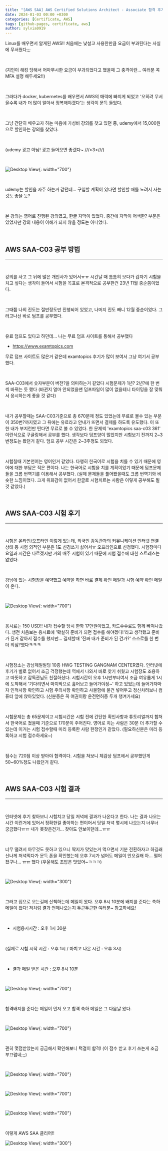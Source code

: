 ```yaml
---
title: "[AWS SAA] AWS Certified Solutions Architect - Associate 합격 후기"
date: 2024-01-03 00:00 +0300
categories: [Certificate, AWS]
tags: [github-pages, certificate, aws]
author: sylvia0919
---
```


Linux를 배우면서 알게된 AWS!! 처음에는 낯설고 사용한만큼 요금이 부과된다는 사실에 무서웠다;;;

&nbsp;&nbsp;

(지인이 해킹 당해서 어마무시한 요금이 부과되었다고 했을때 그 충격이란... 여러분 꼭 MFA 설정 해두세요!!)

&nbsp;&nbsp;

그러다가 docker, kubernetes를 배우면서 AWS의 매력에 빠지게 되었고 '오히려 무서울수록 내가 더 많이 알아서 정복해야겠다'는 생각이 문득 들었다.

&nbsp;&nbsp;

그냥 간단히 배우고자 하는 마음에 가성비 강의를 찾고 있던 중, udemy에서 15,000원으로 할인하는 강의를 찾았다.

&nbsp;&nbsp;

(udemy 광고 아님! 광고 들어오면 좋겠다~ ///>3<///)

&nbsp;&nbsp;

![Desktop View](assets/img/posts/2024-01-03-AWS-SAA-합격-후기/1.png){: width="700"}

&nbsp;&nbsp;

udemy는 할인을 자주 하는거 같던데... 구입할 계획이 있다면 할인할 때를 노려서 사는 것도 좋을 듯?

&nbsp;&nbsp;

본 강의는 영어로 진행된 강의였고, 한글 자막이 있었다. 중간에 자막이 어색한? 부분은 있었지만 강의 내용이 이해가 되지 않을 정도는 아니었다.

&nbsp;&nbsp;

## AWS SAA-C03 공부 방법 
---

&nbsp;&nbsp;

강의를 사고 그 뒤에 많은 개인사가 있어서ㅠㅠ 시간날 때 틈틈히 보다가 갑자기 시험을 치고 싶다는 생각이 들어서 시험을 목표로 본격적으로 공부한건 23년 11월 중순쯤이었다.

&nbsp;&nbsp;

그때쯤 나의 진도는 절반정도만 진행되어 있었고, 나머지 진도 빼니 12월 중순이었다. 그러고나선 바로 덤프를 공부했다.

&nbsp;&nbsp;

유료 덤프도 있다고 하던데... 나는 무료 덤프 사이트를 통해서 공부했다

- <https://www.examtopics.com>

무료 덤프 사이트도 많은거 같은데 examtopics 후기가 많이 보여서 그냥 여기서 공부했다.

&nbsp;&nbsp;

SAA-C03에서 숫자부분이 버전?을 의미하는거 같았다 시험문제가 1년? 2년?에 한 번씩 바뀌는 듯 했다 (바뀐지 얼마 안되었을땐 덤프파일이 많이 없을테니 타이밍을 잘 맞춰서 응시하는게 좋을 것 같다)

&nbsp;&nbsp;

내가 공부할때는 SAA-C03기준으로 총 670문제 정도 있었는데 무료로 볼수 있는 부분이 350번?까지였고 그 뒤에는 유료라고 안내가 뜨면서 결제를 하도록 유도했다. 이 또한 내가 부지런만 떤다면 무료로 볼 수 있었다. 한 문제씩 'examtopics saa-c03 361' 이런식으로 구글링해서 공부를 했다. 생각보다 덤프양이 많았지만 시험보기 전까지 2~3번정도는 봤던거 같다. 덤프 공부 시간은 2~3주정도 되었다.

&nbsp;&nbsp;

시험칠때 기본언어는 영어인거 같았다. 다행히 한국어로 시험을 치를 수 있기 때문에 영어에 대한 부담은 적은 편이다. 나는 한국어로 시험을 치를 계획이었기 때문에 덤프문제들을 크롬 번역기를 이용해서 공부했다. (실제 문제들을 풀어봤을때도 크롬 번역기와 비슷한 느낌이었다. 크게 위화감이 없어서 한글로 시험치르는 사람은 이렇게 공부해도 될 것 같았다.)

&nbsp;&nbsp;

## AWS SAA-C03 시험 후기
---

&nbsp;&nbsp;

시험은 온라인/오프라인 이렇게 있는데, 외국인 감독관과의 커뮤니케이션 인터넷 연결상태 등 시험 외적인 부분은 1도 신경쓰기 싫어서ㅠ 오프라인으로 신청했다. 시험장마다 요일과 시간은 다르겠지만 거의 매주 시험이 있기 때문에 시험 접수에 대한 스트레스는 없었다.

&nbsp;&nbsp;

강남에 있는 시험장을 예약했고 예약을 하면 바로 결제 확인 메일과 시험 예약 확인 메일이 온다.

&nbsp;&nbsp;

![Desktop View](assets/img/posts/2024-01-03-AWS-SAA-합격-후기/2.png){: width="700"}

&nbsp;&nbsp;

응시료는 150 USD!! 내가 접수할 당시 한화 17만원이었고, 카드수수료도 함께 빠져나갔다. 생전 처음보는 응시료에 '확실히 준비가 되면 접수를 해야겠다!'라고 생각했고 준비가 된거 같아서 접수를 했지만... 결제할때 '진짜 내가 준비가 된 건가?' 스스로를 한 번 더 의심?했다ㅋㅋㅋ

&nbsp;&nbsp;

시험장소는 강남제일빌딩 10층 HWG TESTING GANGNAM CENTER였다. 인터넷에 후기가 별로 없어서 조금 걱정했는데 역에서 나와서 바로 찾기 쉬웠고 시험장도 조용하고 따뜻하고 감독관님도 친절하셨다. 시험시간이 오후 1시반부터여서 조금 여유롭게 1시에 도착해서 '기다리면서 마지막으로 훑어보고 들어가야징~' 하고 있었는데 들어가자마자 인적사항 확인하고 시험 주의사항 확인하고 사물함에 물건 넣어두고 정신차려보니 컴퓨터 앞에 앉아있었다. (신분증은 꼭 여권이랑 운전면허증 두개 챙겨가세요)

&nbsp;&nbsp;

시험문제는 총 65문제이고 시험시간은 시험 전에 간단한 확인사항과 튜토리얼까지 합쳐서 한국어로 쳤을때 기준으로 170분이 주어진다. 영어로 치는 사람은 30분 더 추가할 수 있는데 이거는 시험 접수할때 미리 등록한 사람 한정인거 같았다. (필요하신분은 미리 등록하고 시험 접수하세요~)

&nbsp;&nbsp;

점수는 720점 이상 받아야 합격이다. 시험을 쳐보니 체감상 덤프에서 공부했던게 50~60%정도 나왔던거 같다.

&nbsp;&nbsp;

## AWS SAA-C03 시험 결과
---

&nbsp;&nbsp;

인터넷에 후기 찾아보니 시험치고 당일 저녁에 결과가 나온다고 한다. 나는 결과 나오는 시간 이런거에 있어서 정확한걸 좋아하는 편이어서 당일 저녁 몇시에 나오는지 너무너 궁금했다ㅠㅠ 내가 못찾은건가... 찾아도 안보이던데...ㅠㅠ

&nbsp;&nbsp;

너무 떨려서 아무것도 못하고 있으니 짝지가 맛있는거 먹으면서 기분 전환하자고 하길래 신나게 저녁먹다가 문득 폰을 확인했는데 오후 7시가 넘어도 메일이 안오길래 아... 떨어졌구나... ㅠㅠ 했다 (우울해도 초밥은 맛있어~ㅋㅋㅋ)

&nbsp;&nbsp;

![Desktop View](https://encrypted-tbn0.gstatic.com/images?q=tbn:ANd9GcTdzg_Tf7ZR6GY6VNrDE_v85z3QrESZbHqIaNbZ7q9cCyVWX4Az08nDESo9sdNC3-qv0sQ&usqp=CAU){: width="300"}

&nbsp;&nbsp;

그러고 집으로 오는길에 산책하는데 메일이 왔다. 오후 8시 10분에 배지를 준다는 축하 메일이 왔다! 저처럼 결과 언제나오는지 두근두근한 여러분~ 참고하세요!

&nbsp;&nbsp;

- 시험응시시간
  : 오후 1시 30분

&nbsp;&nbsp;

(실제로 시험 시작 시간 : 오후 1시 / 마치고 나온 시간 : 오후 3시)

&nbsp;&nbsp;

- 결과 메일 받은 시간
  : 오후 8시 10분

&nbsp;&nbsp;

![Desktop View](assets/img/posts/2024-01-03-AWS-SAA-합격-후기/3.png){: width="700"}

&nbsp;&nbsp;

합격배지를 준다는 메일이 먼저 오고 합격 축하 메일은 그 다음날 왔다.

&nbsp;&nbsp;

![Desktop View](assets/img/posts/2024-01-03-AWS-SAA-합격-후기/4.png){: width="700"}

&nbsp;&nbsp;

괜히 몇점받았는지 궁금해서 확인해보니 턱걸이 합격! (이 점수 받고 후기 쓰는게 조금 부끄럽네;;;)

&nbsp;&nbsp;

![Desktop View](assets/img/posts/2024-01-03-AWS-SAA-합격-후기/5.png){: width="700"}

&nbsp;&nbsp;

![Desktop View](assets/img/posts/2024-01-03-AWS-SAA-합격-후기/6.png){: width="700"}

&nbsp;&nbsp;

![Desktop View](assets/img/posts/2024-01-03-AWS-SAA-합격-후기/7.png){: width="700"}

&nbsp;&nbsp;

이렇게 AWS SAA 클리어!!

![Desktop View](https://mblogthumb-phinf.pstatic.net/MjAxNjEyMDNfMTYg/MDAxNDgwNzc2NjE0Njc3.AGXWFJCNYaOLt5Y0K7PiLmI1Ls5BqH5aNPj4tPSQO0Yg.0-E_Jfn37U1ZdV0VSesHsWAtumt0iEHYxIwAQd6XTp4g.GIF.augustus217/IMG_9017.GIF?type=w800){: width="300"}